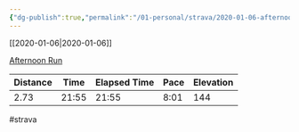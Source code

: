 ```yaml
---
{"dg-publish":true,"permalink":"/01-personal/strava/2020-01-06-afternoon-run/"}
---
```



[[2020-01-06\|2020-01-06]]

[Afternoon Run](https://www.strava.com/activities/3023217217)

| Distance | Time  | Elapsed Time | Pace | Elevation |
| -------- | ----- | ------------ | ---- | --------- |
| 2.73     | 21:55 | 21:55        | 8:01 | 144       |




#strava
